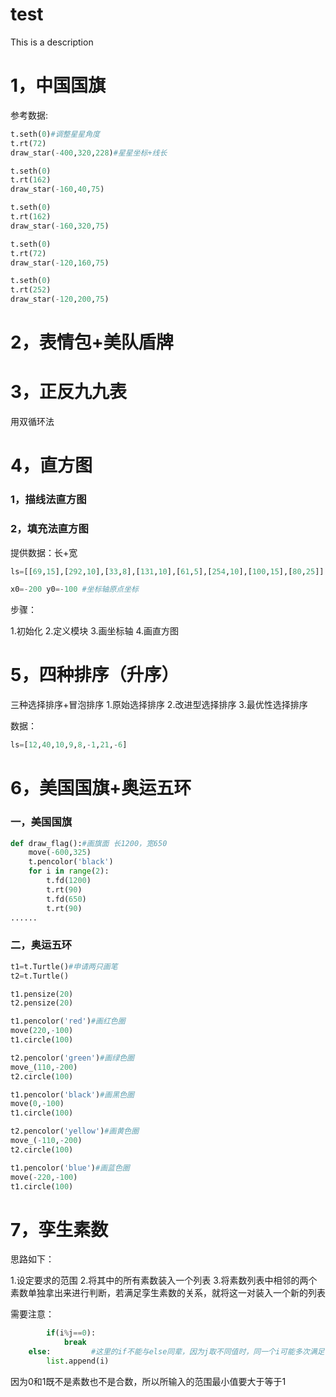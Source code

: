 # test
This is a description
# 1，中国国旗

参考数据:

```python
t.seth(0)#调整星星角度
t.rt(72)
draw_star(-400,320,228)#星星坐标+线长

t.seth(0)
t.rt(162)
draw_star(-160,40,75)

t.seth(0)
t.rt(162)
draw_star(-160,320,75)

t.seth(0)
t.rt(72)
draw_star(-120,160,75)

t.seth(0)
t.rt(252)
draw_star(-120,200,75)
```





# 2，表情包+美队盾牌



# 3，正反九九表

用双循环法

# 4，直方图

### 1，描线法直方图

### 2，填充法直方图

提供数据：长+宽

```python
ls=[[69,15],[292,10],[33,8],[131,10],[61,5],[254,10],[100,15],[80,25]]

x0=-200 y0=-100 #坐标轴原点坐标
```

步骤：

1.初始化
2.定义模块
3.画坐标轴
4.画直方图

# 5，四种排序（升序）

三种选择排序+冒泡排序
1.原始选择排序
2.改进型选择排序
3.最优性选择排序

数据：

```python
ls=[12,40,10,9,8,-1,21,-6]
```



# 6，美国国旗+奥运五环

### 一，美国国旗

```python
def draw_flag():#画旗面 长1200，宽650
    move(-600,325)
    t.pencolor('black')
    for i in range(2):
        t.fd(1200)
        t.rt(90)
        t.fd(650)
        t.rt(90)
......        

```



### 二，奥运五环

```python
t1=t.Turtle()#申请两只画笔
t2=t.Turtle()

t1.pensize(20)
t2.pensize(20)

t1.pencolor('red')#画红色圈
move(220,-100)
t1.circle(100)

t2.pencolor('green')#画绿色圈
move_(110,-200)
t2.circle(100) 

t1.pencolor('black')#画黑色圈
move(0,-100)
t1.circle(100)

t2.pencolor('yellow')#画黄色圈
move_(-110,-200)
t2.circle(100) 

t1.pencolor('blue')#画蓝色圈
move(-220,-100)
t1.circle(100)
```



# 7，孪生素数

思路如下：

1.设定要求的范围
2.将其中的所有素数装入一个列表
3.将素数列表中相邻的两个素数单独拿出来进行判断，若满足孪生素数的关系，就将这一对装入一个新的列表

需要注意：

```python
        if(i%j==0):
            break
    else:         #这里的if不能与else同辈，因为j取不同值时，同一个i可能多次满足，则i会被多次存入列表
        list.append(i)

```

因为0和1既不是素数也不是合数，所以所输入的范围最小值要大于等于1
